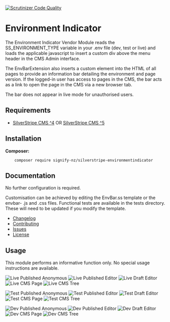 [![Scrutinizer Code Quality](https://scrutinizer-ci.com/g/signify-nz/silverstripe-environmentindicator/badges/quality-score.png?b=master)](https://scrutinizer-ci.com/g/signify-nz/silverstripe-environmentindicator/?branch=master)

# Environment Indicator

The Environment Indicator Vendor Module reads the SS_ENVIRONMENT_TYPE variable in your .env file (dev, test or live) and loads the applicable javascript to insert a custom div above the menu header in the CMS Admin interface.

The EnvBarExtension also inserts a custom element into the HTML of all pages to provide an information bar detailing the environment and page version. If the logged-in user has access to pages in the CMS, the bar acts as a link to open the page in the CMS via a new browser tab.

The bar does not appear in live mode for unauthorised users.

## Requirements

-   [SilverStripe CMS ^4](https://github.com/silverstripe/silverstripe-cms) OR [SilverStripe CMS ^5](https://github.com/silverstripe/silverstripe-cms)

## Installation

**Composer:**

```
    composer require signify-nz/silverstripe-environmentindicator
```

## Documentation

No further configuration is required.

Customisation can be achieved by editing the EnvBar.ss template or the envbar- .js and .css files. Functional tests are available in the tests directory. These will need to be updated if you modify the template.

-   [Changelog](CHANGELOG.md)
-   [Contributing](CONTRIBUTING.md)
-   [Issues](https://github.com/signify-nz/silverstripe-environmentindicator/issues)
-   [License](LICENSE.md)

## Usage

This module performs an informative function only. No special usage instructions are available.

![Live Published Anonymous](docs/en/img/Live_Pub_Anon.png)
![Live Published Editor](docs/en/img/Live_Pub_Edit.png)
![Live Draft Editor](docs/en/img/Live_Draft_Edit.png)
![Live CMS Page](docs/en/img/Live_CMS_Page.png)
![Live CMS Tree](docs/en/img/Live_CMS_Tree.png)

![Test Published Anonymous](docs/en/img/Test_Pub_Anon.png)
![Test Published Editor](docs/en/img/Test_Pub_Edit.png)
![Test Draft Editor](docs/en/img/Test_Draft_Edit.png)
![Test CMS Page](docs/en/img/Test_CMS_Page.png)
![Test CMS Tree](docs/en/img/Test_CMS_Tree.png)

![Dev Published Anonymous](docs/en/img/Dev_Pub_Anon.png)
![Dev Published Editor](docs/en/img/Dev_Pub_Edit.png)
![Dev Draft Editor](docs/en/img/Dev_Draft_Edit.png)
![Dev CMS Page](docs/en/img/Dev_CMS_Page.png)
![Dev CMS Tree](docs/en/img/Dev_CMS_Tree.png)
